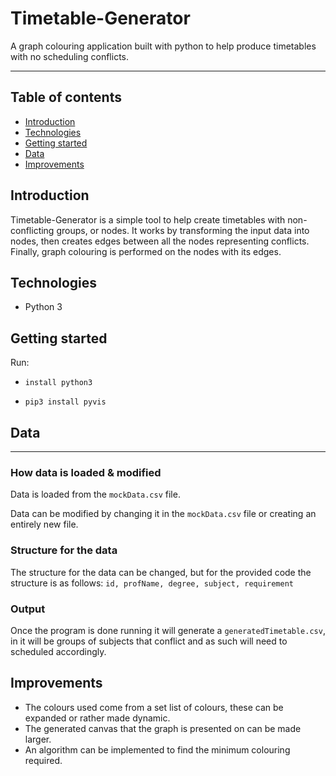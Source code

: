 # Timetable-Generator

A graph colouring application built with python to help produce timetables with no scheduling conflicts.

***

## Table of contents
* [Introduction](#introduction)
* [Technologies](#technologies)
* [Getting started](#getting-started)
* [Data](#data)
* [Improvements](#improvements)

## Introduction

Timetable-Generator is a simple tool to help create timetables with non-conflicting groups, or nodes. 
It works by transforming the input data into nodes, then creates edges between all the nodes representing
conflicts. Finally, graph colouring is performed on the nodes with its edges.

## Technologies
* Python 3


## Getting started 
Run:

   * `install python3`

   * `pip3 install pyvis`


## Data
***
### How data is loaded & modified
Data is loaded from the `mockData.csv` file.

Data can be modified by changing it in the `mockData.csv` file or creating an entirely new file. 
### Structure for the data
The structure for the data can be changed, but for the provided code the structure is as follows:
`id, profName, degree, subject, requirement`

### Output
Once the program is done running it will generate a `generatedTimetable.csv`, in it will be groups 
of subjects that conflict and as such will need to scheduled accordingly.

## Improvements
* The colours used come from a set list of colours, these can be expanded or rather made dynamic.
* The generated canvas that the graph is presented on can be made larger.
* An algorithm can be implemented to find the minimum colouring required.
